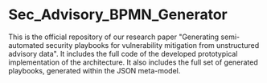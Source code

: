 # Sec_Advisory_BPMN_Generator
This is the official repository of our research paper "Generating semi-automated security playbooks for vulnerability mitigation from unstructured advisory data". It includes the full code of the developed prototypical implementation of the architecture. It also includes the full set of generated playbooks, generated within the JSON meta-model.
